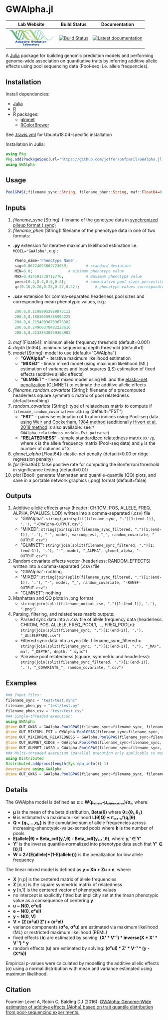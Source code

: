 # GWAlpha.jl

|                                                          **Lab Website**                                                          |                                                            **Build Status**                                                             |                                                                             **Documentation**                                                                             |
|:---------------------------------------------------------------------------------------------------------------------------------:|:---------------------------------------------------------------------------------------------------------------------------------------:|:-------------------------------------------------------------------------------------------------------------------------------------------------------------------------:|
| <a href="https://adaptive-evolution.biosciences.unimelb.edu.au/"><img src="misc/Adaptive Evolution Logo mod.png" width="150"></a> | [![Build Status](https://travis-ci.com/jeffersonfparil/GWAlpha.jl.svg?branch=master)](https://travis-ci.com/jeffersonfparil/GWAlpha.jl) | <a href="https://github.com/jeffersonfparil/GWAlpha.jl/wiki" target="_blank"><img src="https://img.shields.io/badge/docs-latest-blue.svg" alt="Latest documentation"></a> |

<!--- [![CircleCI](https://circleci.com/gh/jeffersonfparil/GWAlpha.svg?style=shield)](https://circleci.com/gh/jeffersonfparil/GWAlpha) --->

A [Julia](https://julialang.org/downloads/) package for building genomic prediction models and performing genome-wide association on quantitative traits by inferring additive allelic effects using pool sequencing data (Pool-seq; i.e. allele frequencies).

## Installation
Install dependencies:
- [Julia](https://julialang.org/downloads/)
- [R](https://www.r-project.org/)
- R packages:
  - [glmnet](https://cran.r-project.org/web/packages/glmnet/index.html)
  - [RColorBrewer](https://cran.r-project.org/web/packages/RColorBrewer/index.html)

See [.travis.yml](https://github.com/jeffersonfparil/GWAlpha.jl/tree/master/.travis.yml) for Ubuntu18.04-specific installation

Installation in Julia:
```julia
using Pkg
Pkg.add(PackageSpec(url="https://github.com/jeffersonfparil/GWAlpha.jl.git", rev="master"))
using GWAlpha
```

## Usage
```julia
PoolGPAS(;filename_sync::String, filename_phen::String, maf::Float64=0.001, depth::Int64=1, model::String=["GWAlpha", "MIXED", "GLMNET"][1], filename_random_covariate=nothing, random_covariate::String=["FST", "RELATEDNESS"][1], varcomp_est::String=["ML", "REML"][1], glmnet_alpha::Float64=collect(range(0.0,1.0,step=0.01,))[1], fpr::Float64=0.01, plot::Bool=false)
```

## Inputs
1. *filename_sync* [String]: filename of the genotype data in [synchronized pileup format (.sync)](https://sourceforge.net/p/popoolation2/wiki/Manual/)
2. *filename_phen* [String]: filename of the phenotype data in one of two formats:
- **.py** extension for iterative maximum likelihood estimation i.e. `MODEL="GWAlpha"`, e.g.:
```julia
	Pheno_name='Phenotype Name';
	sig=0.06724693662723039;		# standard deviation
	MIN=0.0;				# minimum phenotype value
	MAX=0.424591738712776;			# maximum phenotype value
	perc=[0.2,0.4,0.6,0.8];			# cummulative pool sizes percentiles excluding the last pool
	q=[0.16,0.20,0.23,0.27,0.42];		# phenotype values corresponding to each percentile
```
- **.csv** extension for comma-separated headerless pool sizes and corresponding mean phenotypic values, e.g.:
```julia
	200.0,0.11988952929875112
	200.0,0.18030259365994225
	200.0,0.21548030739673382
	200.0,0.24966378482228616
	200.0,0.31328530259365983
```
3. *maf* [Float64]: minimum allele frequency threshold (default=0.001)
4. *depth* [Int64]: minimum sequencing depth threshold (default=1)
5. *model* [String]: model to use (default="GWAlpha")
	- **"GWAlpha"** - iterative maximum likelihood estimation
	- **"MIXED"** - linear mixed model using maximum likelihood (ML) estimation of variances and least squares (LS) estimation of fixed effects (additive allelic effects)
	- **"GLMNET"** - linear mixed model using ML and the [elastic-net penalization](https://web.stanford.edu/~hastie/Papers/glmnet.pdf) (GLMNET) to estimate the additive allelic effects
6. *filename_random_covariate* [String]: filename of a precomputed headerless square symmetric matrix of pool relatedness (default=nothing)
7. *random_covariate* [String]: type of relatedness matrix to compute if `filename_random_covariate==nothing` (default="FST")
	- **"FST"** - pairwise estimation of fixation indices using Pool-seq data using [Weir and Cockerham, 1984 method](https://www.jstor.org/stable/2408641?seq=1) (additionally [Hivert et al, 2018 method](https://www.biorxiv.org/content/biorxiv/early/2018/03/20/282400.full.pdf) is also available: see `?GWAlpha.relatedness_module.Fst_pairwise`)
	- **"RELATEDNESS"** - simple standardized relatedness matrix `XX'/p`, where `X` is the allele frequency matrix (Pool-seq data) and `p` is the number of columns of `X`
8. *glmnet_alpha* [Float64]: elastic-net penalty (default=0.00 or ridge regression penalty)
9. *fpr* [Float64]: false positive rate for computing the Bonferroni threshold in significance testing (default=0.01)
10. *plot* [Bool]: generate Manhattan and quantile-quantile (QQ) plots, and save in a portable network graphics (.png) format (default=false)

## Outputs
1. Additive allelic effects array (header: CHROM, POS, ALLELE, FREQ, ALPHA, PVALUES, LOD) written into a comma-separated (.csv) file
	- "GWAlpha": `string(join(split(filename_sync, ".")[1:(end-1)], '.'), "-GWAlpha-OUTPUT.csv")`
	- "MIXED": `string(join(split(filename_sync_filtered, ".")[1:(end-1)], '.'), "-", model, varcomp_est, "_", random_covariate, "-OUTPUT.csv")`
	- "GLMNET": `string(join(split(filename_sync_filtered, ".")[1:(end-1)], '.'), "-", model, "_ALPHA", glmnet_alpha, "-OUTPUT.csv")`
2. Random covariate effects vector (headerless: RANDOM_EFFECTS) written into a comma-separated (.csv) file
	- "GWAlpha": nothing
	- "MIXED": `string(join(split(filename_sync_filtered, ".")[1:(end-1)], '.'), "-", model, "_", random_covariate, "-RANEF-OUTPUT.csv")`
	- "GLMNET": nothing
3. Manhattan and QQ plots in .png format
	- `string(join(split(filename_output_csv, ".")[1:(end-1)], '.'), ".png")`
4. Parsing, filtering, and relatedness matrix outputs:
	- Parsed sync data into a .csv file of allele frequency data (headerless: CHROM, POS, ALLELE, FREQ_POOL1, ..., FREQ_POOLn): `string(join(split(filename_sync, ".")[1:(end-1)], '.'), "_ALLELEFREQ.csv")`
	- Filtered sync data into a sync file: filename_sync_filtered = `string(join(split(filename_sync, ".")[1:(end-1)], "."), "_MAF", maf, "_DEPTH", depth, ".sync")`
	- Pairwise pool relatedness (square, symmetric and headerless): `string(join(split(filename_sync_filtered, ".")[1:(end-1)], '.'), "_COVARIATE_", random_covariate, ".csv")`

## Examples
```julia
### Input files:
filename_sync = "test/test.sync"
filename_phen_py = "test/test.py"
filename_phen_csv = "test/test.csv"
### Single-threaded execution:
using GWAlpha
@time OUT_GWAS = GWAlpha.PoolGPAS(filename_sync=filename_sync, filename_phen=filename_phen_py, maf=0.001, depth=10, model="GWAlpha", fpr=0.01, plot=true)
@time OUT_MIXEDML_FST = GWAlpha.PoolGPAS(filename_sync=filename_sync, filename_phen=filename_phen_csv, maf=0.001, depth=10, model="MIXED", random_covariate="FST", fpr=0.01, plot=true)
@time OUT_MIXEDREML_RELATEDNESS = GWAlpha.PoolGPAS(filename_sync=filename_sync, filename_phen=filename_phen_csv, maf=0.001, depth=10, model="MIXED", random_covariate="RELATEDNESS", varcomp_est="REML", fpr=0.01, plot=true)
@time OUT_GLMNET_RIDGE = GWAlpha.PoolGPAS(filename_sync=filename_sync, filename_phen=filename_phen_csv, maf=0.001, depth=10, model="GLMNET", glmnet_alpha=0.00, fpr=0.01, plot=true)
@time OUT_GLMNET_LASSO = GWAlpha.PoolGPAS(filename_sync=filename_sync, filename_phen=filename_phen_csv, maf=0.001, depth=10, model="GLMNET", glmnet_alpha=1.00, fpr=0.01, plot=true)
### Multi-threaded execution (parallel execution only applicable to model=="GWAlpha"):
using Distributed
Distributed.addprocs(length(Sys.cpu_info())-1)
@everywhere using GWAlpha
@time OUT_GWAS = GWAlpha.PoolGPAS(filename_sync=filename_sync, filename_phen=filename_phen_py, maf=0.001, depth=10, model="GWAlpha", fpr=0.01, plot=true)
```

## Details
The GWAlpha model is defined as **α = W(μₐₗₗₑₗₑ-μₐₗₜₑᵣₙₐₜᵢᵥₑ)/σᵧ**, where:
- **μ** is the mean of the beta distribution, **Beta(θ)** where **θ={θ₁,θ₂}**
- **θ** is estimated via maximum likelihood **L(θ|Q) ∝ πᵢ₌₁₋ₖf(qᵢ|θ)**
- **Q = {q₁,...,qₖ}** is the cumulative sum of allele frequencies across increasing-phenotypic-value-sorted pools where **k** is the number of pools
- **E(allele|θ) = Beta_cdf(yᵢ',θ) - Beta_cdf(yᵢ₋₁',θ)**, where **yᵢ' ∈ Y'**
- **Y'** is the inverse quantile-normalized into phenotype data such that **Y' ∈ [0,1]**
- **W = 2√{E(allele)*(1-E(allele))}** is the penalization for low allele frequency

The linear mixed model is defined as **y = Xb + Zu + e**, where:
- **X** [n,p] is the centered matrix of allele frequencies
- **Z** [n,n] is the square symmetric matrix of relatedness
- **y** [n,1] is the centered vector of phenotypic values
- no intercept is explicitly fitted but implicitly set at the mean phenotypic value as a consequence of centering **y**
- **u ~ N(0, σ²uI)**
- **e ~ N(0, σ²eI)**
- **y ~ N(0, V)**
- **V = (Z (σ²uI) Z') + (σ²eI)**
- variance components (**σ²e**, **σ²u**) are estimated via maximum likelihood (ML) or restricted maximum likelihood (REML)
- fixed effects (**b**) are estimated by solving: **(X' * V⁻¹) * inverse(X * X' * V⁻¹) * y**
- random effects (**u**) are estimated by solving: **(σ²uI) * Z' * V⁻¹ * (y - (X*b))**

Empirical p-values were calculated by modelling the additive allelic effects (α) using a normal distribution with mean and variance estimated using maximum likelihood.


## Citation
Fournier-Level A, Robin C, Balding DJ (2016). [GWAlpha: Genome-Wide estimation of additive effects (Alpha) based on trait quantile distribution from pool-sequencing experiments.](https://doi.org/10.1093/bioinformatics/btw805)

